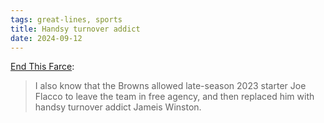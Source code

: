 ```yaml
---
tags: great-lines, sports
title: Handsy turnover addict
date: 2024-09-12
---
```


[End This Farce](https://defector.com/end-this-farce):

> I also know that the Browns allowed late-season 2023 starter Joe Flacco to leave the team in free agency, and then replaced him with handsy turnover addict Jameis Winston.